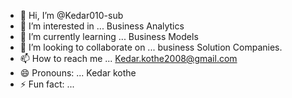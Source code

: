- 👋 Hi, I’m @Kedar010-sub
- 👀 I’m interested in ... Business Analytics 
- 🌱 I’m currently learning ... Business Models 
- 💞️ I’m looking to collaborate on ... business Solution Companies.
- 📫 How to reach me ... Kedar.kothe2008@gmail.com
- 😄 Pronouns: ... Kedar kothe
- ⚡ Fun fact: ...

<!---
Kedar010-sub/Kedar010-sub is a ✨ special ✨ repository because its `README.md` (this file) appears on your GitHub profile.
You can click the Preview link to take a look at your changes.
--->
